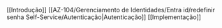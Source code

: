 [[Introdução]]
[[AZ-104/Gerenciamento de Identidades/Entra id/redefinir senha Self-Service/Autenticação|Autenticação]]
[[Implementação]]

